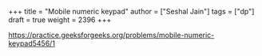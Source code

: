 +++
title = "Mobile numeric keypad"
author = ["Seshal Jain"]
tags = ["dp"]
draft = true
weight = 2396
+++

<https://practice.geeksforgeeks.org/problems/mobile-numeric-keypad5456/1>
